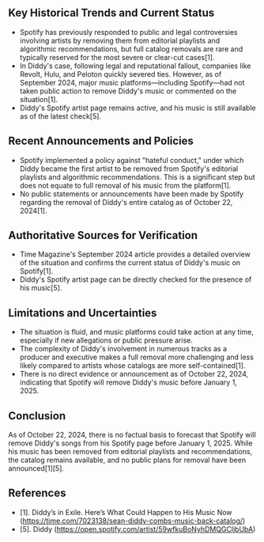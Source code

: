 ## Key Historical Trends and Current Status

- Spotify has previously responded to public and legal controversies involving artists by removing them from editorial playlists and algorithmic recommendations, but full catalog removals are rare and typically reserved for the most severe or clear-cut cases[1].
- In Diddy's case, following legal and reputational fallout, companies like Revolt, Hulu, and Peloton quickly severed ties. However, as of September 2024, major music platforms—including Spotify—had not taken public action to remove Diddy's music or commented on the situation[1].
- Diddy's Spotify artist page remains active, and his music is still available as of the latest check[5].

## Recent Announcements and Policies

- Spotify implemented a policy against "hateful conduct," under which Diddy became the first artist to be removed from Spotify's editorial playlists and algorithmic recommendations. This is a significant step but does not equate to full removal of his music from the platform[1].
- No public statements or announcements have been made by Spotify regarding the removal of Diddy's entire catalog as of October 22, 2024[1].

## Authoritative Sources for Verification

- Time Magazine's September 2024 article provides a detailed overview of the situation and confirms the current status of Diddy's music on Spotify[1].
- Diddy's Spotify artist page can be directly checked for the presence of his music[5].

## Limitations and Uncertainties

- The situation is fluid, and music platforms could take action at any time, especially if new allegations or public pressure arise.
- The complexity of Diddy's involvement in numerous tracks as a producer and executive makes a full removal more challenging and less likely compared to artists whose catalogs are more self-contained[1].
- There is no direct evidence or announcement as of October 22, 2024, indicating that Spotify will remove Diddy's music before January 1, 2025.

## Conclusion

As of October 22, 2024, there is no factual basis to forecast that Spotify will remove Diddy's songs from his Spotify page before January 1, 2025. While his music has been removed from editorial playlists and recommendations, the catalog remains available, and no public plans for removal have been announced[1][5].

## References

- [1]. Diddy’s in Exile. Here’s What Could Happen to His Music Now (https://time.com/7023138/sean-diddy-combs-music-back-catalog/)
- [5]. Diddy (https://open.spotify.com/artist/59wfkuBoNyhDMQGCljbUbA)